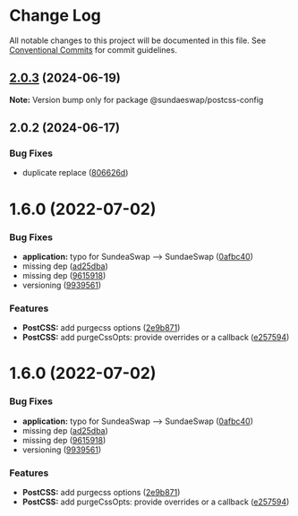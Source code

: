 # Change Log

All notable changes to this project will be documented in this file.
See [Conventional Commits](https://conventionalcommits.org) for commit guidelines.

## [2.0.3](https://github.com/sundaeswap-finance/frontend-configurations/compare/@sundaeswap/postcss-config@2.0.2...@sundaeswap/postcss-config@2.0.3) (2024-06-19)

**Note:** Version bump only for package @sundaeswap/postcss-config

## 2.0.2 (2024-06-17)

### Bug Fixes

- duplicate replace ([806626d](https://github.com/sundaeswap-finance/frontend-configurations/commit/806626de43e7ab56b579a248c082753d804f3c2a))

# 1.6.0 (2022-07-02)

### Bug Fixes

- **application:** typo for SundeaSwap --> SundaeSwap ([0afbc40](https://github.com/sundaeswap-finance/frontend-configurations/commit/0afbc4053420095be1bf974e2c2ebc6985de5c47))
- missing dep ([ad25dba](https://github.com/sundaeswap-finance/frontend-configurations/commit/ad25dbaa5a966d5436619cb85d1790cb88112b79))
- missing dep ([9615918](https://github.com/sundaeswap-finance/frontend-configurations/commit/961591830ecb9517590d3accbb1cef2000081931))
- versioning ([9939561](https://github.com/sundaeswap-finance/frontend-configurations/commit/9939561b8429e7c88a31ea558032bc3948382e2d))

### Features

- **PostCSS:** add purgecss options ([2e9b871](https://github.com/sundaeswap-finance/frontend-configurations/commit/2e9b87194c21ddeefaae217553a7a4f5d8926a21))
- **PostCSS:** add purgeCssOpts: provide overrides or a callback ([e257594](https://github.com/sundaeswap-finance/frontend-configurations/commit/e2575949736716b1d7f1f0e94fd20f147e3cdef7))

# 1.6.0 (2022-07-02)

### Bug Fixes

- **application:** typo for SundeaSwap --> SundaeSwap ([0afbc40](https://github.com/sundaeswap-finance/frontend-configurations/commit/0afbc4053420095be1bf974e2c2ebc6985de5c47))
- missing dep ([ad25dba](https://github.com/sundaeswap-finance/frontend-configurations/commit/ad25dbaa5a966d5436619cb85d1790cb88112b79))
- missing dep ([9615918](https://github.com/sundaeswap-finance/frontend-configurations/commit/961591830ecb9517590d3accbb1cef2000081931))
- versioning ([9939561](https://github.com/sundaeswap-finance/frontend-configurations/commit/9939561b8429e7c88a31ea558032bc3948382e2d))

### Features

- **PostCSS:** add purgecss options ([2e9b871](https://github.com/sundaeswap-finance/frontend-configurations/commit/2e9b87194c21ddeefaae217553a7a4f5d8926a21))
- **PostCSS:** add purgeCssOpts: provide overrides or a callback ([e257594](https://github.com/sundaeswap-finance/frontend-configurations/commit/e2575949736716b1d7f1f0e94fd20f147e3cdef7))
